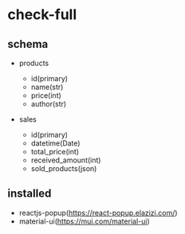 # check-full

## schema

- products

  - id(primary)
  - name(str)
  - price(int)
  - author(str)

- sales
  - id(primary)
  - datetime(Date)
  - total_price(int)
  - received_amount(int)
  - sold_products(json)

## installed

- reactjs-popup(https://react-popup.elazizi.com/)
- material-ui(https://mui.com/material-ui)
